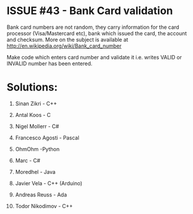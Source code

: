 ISSUE #43 - Bank Card validation
===
Bank card numbers are not random, they carry information for the card processor (Visa/Mastercard etc), bank which issued the card, the account and checksum. More on the subject is available at http://en.wikipedia.org/wiki/Bank_card_number

Make code which enters card number and validate it i.e. writes VALID or INVALID number has been entered.

Solutions:
===

1. Sinan Zikri - C++

2. Antal Koos - C

3. Nigel Mollerr - C#

4. Francesco Agosti - Pascal

5. OhmOhm -Python

6. Marc - C#

7. Moredhel - Java

8. Javier Vela - C++ (Arduino)

9. Andreas Reuss - Ada

10. Todor Nikodimov - C++

